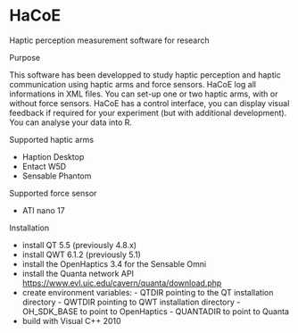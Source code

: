 # HaCoE
Haptic perception measurement software for research

Purpose

This software has been developped to study haptic perception and haptic communication using haptic arms and force sensors.
HaCoE log all informations in XML files. You can set-up one or two haptic arms, with or without force sensors. 
HaCoE has a control interface, you can display visual feedback if required for your experiment (but with additional development).
You can analyse your data into R.

Supported haptic arms

- Haption Desktop
- Entact W5D
- Sensable Phantom

Supported force sensor

- ATI nano 17

Installation

- install QT 5.5 (previously 4.8.x)
- install QWT 6.1.2 (previously 5.1)
- install the OpenHaptics 3.4 for the Sensable Omni
- install the Quanta network API https://www.evl.uic.edu/cavern/quanta/download.php 
- create environment variables:
      - QTDIR pointing to the QT installation directory
      - QWTDIR pointing to QWT installation directory
      - OH_SDK_BASE to point to OpenHaptics
      - QUANTADIR to point to Quanta
- build with Visual C++ 2010


